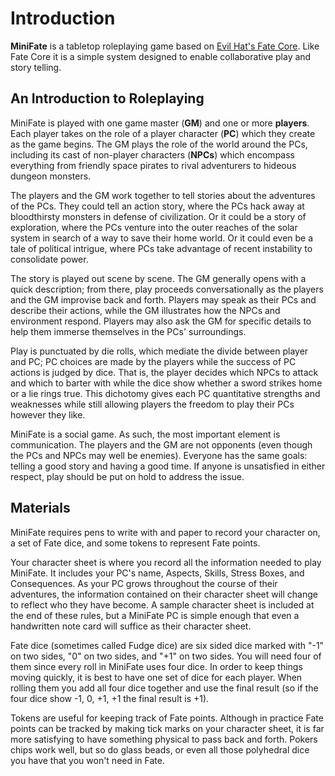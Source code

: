 # Introduction

**MiniFate** is a tabletop roleplaying game based on [Evil Hat's Fate
Core](http://www.evilhat.com/home/fate-core/). Like Fate Core it is a simple
system designed to enable collaborative play and story telling.

<!-- Push _ASPECTS **HARD**_! We should have a paragraph like: MF uses skills
for the mechanical crunch, but **EVERY OTHER THING IN THE WORLD** is Aspects!
-->

## An Introduction to Roleplaying

MiniFate is played with one game master (**GM**) and one or more **players**.
Each player takes on the role of a player character (**PC**) which they create
as the game begins. The GM plays the role of the world around the PCs,
including its cast of non-player characters (**NPCs**) which encompass
everything from friendly space pirates to rival adventurers to hideous dungeon
monsters.

The players and the GM work together to tell stories about the adventures of
the PCs. They could tell an action story, where the PCs hack away at
bloodthirsty monsters in defense of civilization. Or it could be a story of
exploration, where the PCs venture into the outer reaches of the solar system
in search of a way to save their home world. Or it could even be a tale of
political intrigue, where PCs take advantage of recent instability to
consolidate power.

The story is played out scene by scene. The GM generally opens with a quick
description; from there, play proceeds conversationally as the players and the
GM improvise back and forth. Players may speak as their PCs and describe their
actions, while the GM illustrates how the NPCs and environment respond.
Players may also ask the GM for specific details to help them immerse
themselves in the PCs' surroundings.

Play is punctuated by die rolls, which mediate the divide between player and
PC; PC choices are made by the players while the success of PC actions is
judged by dice. That is, the player decides which NPCs to attack and which to
barter with while the dice show whether a sword strikes home or a lie rings
true. This dichotomy gives each PC quantitative strengths and weaknesses while
still allowing players the freedom to play their PCs however they like.

MiniFate is a social game. As such, the most important element is
communication. The players and the GM are not opponents (even though the PCs
and NPCs may well be enemies). Everyone has the same goals: telling a good
story and having a good time. If anyone is unsatisfied in either respect, play
should be put on hold to address the issue.

## Materials

MiniFate requires pens to write with and paper to record your character on, a
set of Fate dice, and some tokens to represent Fate points.

Your character sheet is where you record all the information needed to play
MiniFate. It includes your PC's name, Aspects, Skills, Stress Boxes, and
Consequences. As your PC grows throughout the course of their adventures, the
information contained on their character sheet will change to reflect who they
have become. A sample character sheet is included at the end of these rules,
but a MiniFate PC is simple enough that even a handwritten note card will
suffice as their character sheet.

Fate dice (sometimes called Fudge dice) are six sided dice marked with "-1" on
two sides, "0" on two sides, and "+1" on two sides. You will need four of them
since every roll in MiniFate uses four dice. In order to keep things moving
quickly, it is best to have one set of dice for each player. When rolling them
you add all four dice together and use the final result (so if the four dice
show -1, 0, +1, +1 the final result is +1).

Tokens are useful for keeping track of Fate points. Although in practice
Fate points can be tracked by making tick marks on your character sheet, it
is far more satisfying to have something physical to pass back and forth.
Pokers chips work well, but so do glass beads, or even all those polyhedral
dice you have that you won't need in Fate.
